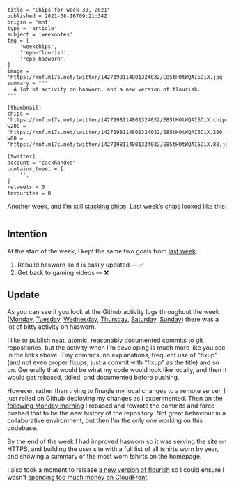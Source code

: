 ```
title = "Chips for week 30, 2021"
published = 2021-08-16T09:21:34Z
origin = 'mnf'
type = 'article'
subject = 'weeknotes'
tag = [
    'weekchips',
    'repo-flourish',
    'repo-hasworn',
]
image = 'https://mnf.m17s.net/twitter/1427198114801324032/E85tHOtWQAI5DiX.jpg'
summary = """
  A lot of activity on hasworn, and a new version of flourish.
"""

[thumbnail]
chips = 'https://mnf.m17s.net/twitter/1427198114801324032/E85tHOtWQAI5DiX.chips.jpg'
w200 = 'https://mnf.m17s.net/twitter/1427198114801324032/E85tHOtWQAI5DiX.200.jpg'
w80 = 'https://mnf.m17s.net/twitter/1427198114801324032/E85tHOtWQAI5DiX.80.jpg'

[twitter]
account = "cackhanded"
contains_tweet = [
    '',
]
retweets = 0
favourites = 0
```

Another week, and I’m still [stacking chips][chips]. Last week’s
[chips][markers] looked like this:

[chips]: /2020/06/19/my-week-in-poker-chips
[markers]: /2020/08/22/my-weekchips-markers

<p class='image'><img src='https://mnf.m17s.net/twitter/1427198114801324032/E85tHOtWQAI5DiX.jpg' alt=''></p>

## Intention

At the start of the week, I kept the same two goals from [last week][lw]:

1. Rebuild hasworn so it is easily updated — ✅
1. Get back to gaming videos — ❌


## Update

As you can see if you look at the Github activity logs throughout the week
([Monday][m], [Tuesday][tu], [Wednesday][w], [Thursday][th], [Saturday][sa],
[Sunday][su]) there was a lot of bitty activity on hasworn.

I like to publish neat, atomic, reasonably documented commits to git
repositories, but the activity when I'm developing is much more like you
see in the links above. Tiny commits, no explanations, frequent use of
"fixup" (and not even proper fixups, just a commit with "fixup" as the title)
and so on. Generally that would be what my code would look like locally,
and then it would get rebased, tidied, and documented before pushing.

However, rather than trying to finagle my local changes to a remote server, I
just relied on Github deploying my changes as I experimented. Then on the
[following Monday morning][m2] I rebased and rewrote the commits and force
pushed that to be the new history of the repository. Not great behaviour in a
collaborative environment, but then I'm the only one working on this codebase.

By the end of the week I had improved hasworn so it was serving the site
on HTTPS, and building the user site with a full list of all tshirts worn
by year, and showing a summary of the most worn tshirts on the homepage.

I also took a moment to release [a new version of flourish][0103] so I could
ensure I wasn't [spending too much money on CloudFront][cf].


[lw]: /weeknotes/chips-for-week-29-2021
[ac]: https://marknormanfrancis.com/2021/08/02/github_activity
[m]: /2021/07/26/github_activity
[tu]: /2021/07/27/github_activity
[w]: /2021/07/28/github_activity
[th]: /2021/07/29/github_activity
[sa]: /2021/07/31/github_activity
[su]: /2021/08/01/github_activity
[m2]: /2021/08/02/github_activity
[0103]: https://github.com/norm/flourish/releases/tag/v0.10.3
[cf]: https://github.com/norm/flourish/commit/92b9a30b1d23208c99f5f5e84705b564778b41e0

